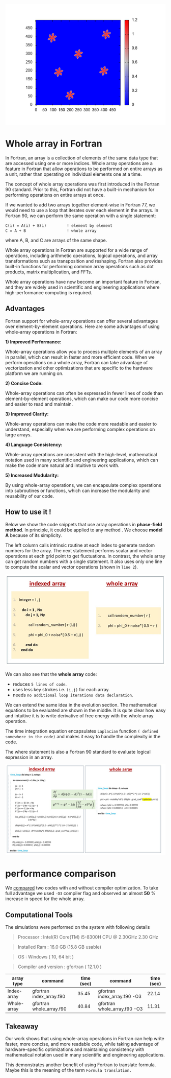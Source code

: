 ![Fig](images/multi_dendrites.gif)

# **Whole array in Fortran**

In Fortran, an array is a collection of elements of the same data type that are accessed using one or more indices. Whole array operations are a feature in Fortran that allow operations to be performed on entire arrays as a unit, rather than operating on individual elements one at a time.

The concept of whole array operations was first introduced in the Fortran 90 standard. Prior to this, Fortran did not have a built-in mechanism for performing operations on entire arrays at once.

If we wanted to add two arrays together element-wise in Fortran 77, we would need to use a loop that iterates over each element in the arrays. In Fortran 90, we can perform the same operation with a single statement:

```Fortran
C(i) = A(i) + B(i)         ! element by element
C = A + B                  ! whole array
```

where A, B, and C are arrays of the same shape.

Whole array operations in Fortran are supported for a wide range of operations, including arithmetic operations, logical operations, and array transformations such as transposition and reshaping. Fortran also provides built-in functions for performing common array operations such as dot products, matrix multiplication, and FFTs. 

Whole array operations have now become an important feature in Fortran, and they are widely used in scientific and engineering applications where high-performance computing is required.


## **Advantages**

Fortran support for whole-array operations can offer several advantages over element-by-element operations. Here are some advantages of using whole-array operations in Fortran:

**1) Improved Performance:**

 Whole-array operations allow you to process multiple elements of an array in parallel, which can result in faster and more efficient code. When we perform operations on a whole array, Fortran can take advantage of vectorization and other optimizations that are specific to the hardware platform we are running on.

**2) Concise Code:** 

Whole-array operations can often be expressed in fewer lines of code than element-by-element operations, which can make our code more concise and easier to read and maintain.

**3) Improved Clarity:**

Whole-array operations can make the code more readable and easier to understand, especially when we are performing complex operations on large arrays.

**4) Language Consistency:** 

Whole-array operations are consistent with the high-level, mathematical notation used in many scientific and engineering applications, which can make the code more natural and intuitive to work with.

**5) Increased Modularity:** 

By using whole-array operations, we can encapsulate complex operations into subroutines or functions, which can increase the modularity and reusability of our code.

## **How to use it !**

Below we show the code snippets that use array operations in **phase-field method**. In principle, it could be applied to any method . We choose **model A** because of its simplicity.

The left column calls intrinsic routine at each index to generate random numbers for the array. The next statement performs scalar and vector operations at each grid point to get fluctuations. In contrast, the whole array can get random numbers with a single statement. It also uses only one line to compute the scalar and vector operations (shown in `line 2`).

![initial](images/initial.jpg)

We can also see that the **whole array** code:

* reduces `5 lines of code`.
* uses less key strokes i.e. `(i,j)` for each array.
* needs `no additional loop iterations data declaration`.

We can extend the same idea in the evolution section. The mathematical equations to be evaluated are shown in the middle. It is quite clear how easy and intuitive it is to write derivative of free energy with the whole array operation. 

The time integration equation encapsulates `Laplacian` function `( defined somewhere in the code)` and makes it easy to handle the complexity in the code. 

The where statement is also a Fortran 90 standard to evaluate logical expression in an array.

![evolution](images/evolution.jpg)

# **performance comparison**

We [compared](https://github.com/Shahid718/Phase-field-Fortran-codes-using-whole-array/tree/main/comparison) two codes with and without compiler optimization. To take full advantage we used `-O3` compiler flag and observed an almost **50** % increase in speed for the whole array.

## **Computational Tools**

The simulations were performed on the system with following details

> Processor :   Intel(R) Core(TM) i5-8300H CPU @ 2.30GHz   2.30 GHz

> Installed Ram : 16.0 GB (15.8 GB usable)  

> OS :  Windows ( 10, 64 bit )

> Compiler and version : gfortran ( 12.1.0 )


|  array type      |         command           |    time (sec)    |    command                     | time (sec)  |
|------------------| --------------------------|------------------|------------------------------  |-------------|                 
| Index-array      | gfortran index_array.f90  |    35.45         |   gfortran index_array.f90 -O3 |  22.14      |
| Whole-array      | gfortran whole_array.f90  |    40.84         |   gfortran whole_array.f90 -O3 |  11.31      | 


## **Takeaway**

Our work shows that using whole-array operations in Fortran can help write faster, more concise, and more readable code, while taking advantage of hardware-specific optimizations and maintaining consistency with mathematical notation used in many scientific and engineering applications. 

This demonstrates another benefit of using Fortran to translate formula. Maybe this is the meaning of the term `Formula translation.`
